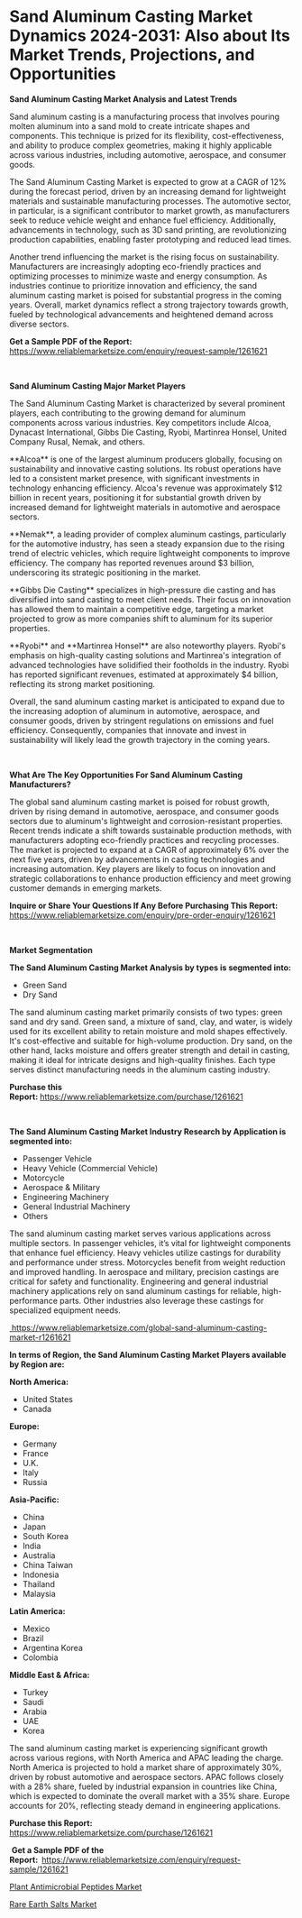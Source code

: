 <p><h1>Sand Aluminum Casting Market Dynamics 2024-2031: Also about Its Market Trends, Projections, and Opportunities</h1></p><p><strong>Sand Aluminum Casting Market Analysis and Latest Trends</strong></p>
<p><p>Sand aluminum casting is a manufacturing process that involves pouring molten aluminum into a sand mold to create intricate shapes and components. This technique is prized for its flexibility, cost-effectiveness, and ability to produce complex geometries, making it highly applicable across various industries, including automotive, aerospace, and consumer goods. </p><p>The Sand Aluminum Casting Market is expected to grow at a CAGR of 12% during the forecast period, driven by an increasing demand for lightweight materials and sustainable manufacturing processes. The automotive sector, in particular, is a significant contributor to market growth, as manufacturers seek to reduce vehicle weight and enhance fuel efficiency. Additionally, advancements in technology, such as 3D sand printing, are revolutionizing production capabilities, enabling faster prototyping and reduced lead times. </p><p>Another trend influencing the market is the rising focus on sustainability. Manufacturers are increasingly adopting eco-friendly practices and optimizing processes to minimize waste and energy consumption. As industries continue to prioritize innovation and efficiency, the sand aluminum casting market is poised for substantial progress in the coming years. Overall, market dynamics reflect a strong trajectory towards growth, fueled by technological advancements and heightened demand across diverse sectors.</p></p>
<p><strong>Get a Sample PDF of the Report:&nbsp;</strong> <a href="https://www.reliablemarketsize.com/enquiry/request-sample/1261621?utm_campaign=1131&utm_medium=2&utm_source=Github&utm_content=ia&utm_term=09112024&utm_id=sand-aluminum-casting">https://www.reliablemarketsize.com/enquiry/request-sample/1261621</a></p>
<p>&nbsp;</p>
<p><strong>Sand Aluminum Casting Major Market Players</strong></p>
<p><p>The Sand Aluminum Casting Market is characterized by several prominent players, each contributing to the growing demand for aluminum components across various industries. Key competitors include Alcoa, Dynacast International, Gibbs Die Casting, Ryobi, Martinrea Honsel, United Company Rusal, Nemak, and others.</p><p>**Alcoa** is one of the largest aluminum producers globally, focusing on sustainability and innovative casting solutions. Its robust operations have led to a consistent market presence, with significant investments in technology enhancing efficiency. Alcoa's revenue was approximately $12 billion in recent years, positioning it for substantial growth driven by increased demand for lightweight materials in automotive and aerospace sectors.</p><p>**Nemak**, a leading provider of complex aluminum castings, particularly for the automotive industry, has seen a steady expansion due to the rising trend of electric vehicles, which require lightweight components to improve efficiency. The company has reported revenues around $3 billion, underscoring its strategic positioning in the market.</p><p>**Gibbs Die Casting** specializes in high-pressure die casting and has diversified into sand casting to meet client needs. Their focus on innovation has allowed them to maintain a competitive edge, targeting a market projected to grow as more companies shift to aluminum for its superior properties.</p><p>**Ryobi** and **Martinrea Honsel** are also noteworthy players. Ryobi's emphasis on high-quality casting solutions and Martinrea's integration of advanced technologies have solidified their footholds in the industry. Ryobi has reported significant revenues, estimated at approximately $4 billion, reflecting its strong market positioning.</p><p>Overall, the sand aluminum casting market is anticipated to expand due to the increasing adoption of aluminum in automotive, aerospace, and consumer goods, driven by stringent regulations on emissions and fuel efficiency. Consequently, companies that innovate and invest in sustainability will likely lead the growth trajectory in the coming years.</p></p>
<p>&nbsp;</p>
<p><strong>What Are The Key Opportunities For Sand Aluminum Casting Manufacturers?</strong></p>
<p><p>The global sand aluminum casting market is poised for robust growth, driven by rising demand in automotive, aerospace, and consumer goods sectors due to aluminum's lightweight and corrosion-resistant properties. Recent trends indicate a shift towards sustainable production methods, with manufacturers adopting eco-friendly practices and recycling processes. The market is projected to expand at a CAGR of approximately 6% over the next five years, driven by advancements in casting technologies and increasing automation. Key players are likely to focus on innovation and strategic collaborations to enhance production efficiency and meet growing customer demands in emerging markets.</p></p>
<p><strong>Inquire or Share Your Questions If Any Before Purchasing This Report:</strong> <a href="https://www.reliablemarketsize.com/enquiry/pre-order-enquiry/1261621?utm_campaign=1131&utm_medium=2&utm_source=Github&utm_content=ia&utm_term=09112024&utm_id=sand-aluminum-casting">https://www.reliablemarketsize.com/enquiry/pre-order-enquiry/1261621</a></p>
<p>&nbsp;</p>
<p><strong>Market Segmentation</strong></p>
<p><strong>The Sand Aluminum Casting Market Analysis by types is segmented into:</strong></p>
<p><ul><li>Green Sand</li><li>Dry Sand</li></ul></p>
<p><p>The sand aluminum casting market primarily consists of two types: green sand and dry sand. Green sand, a mixture of sand, clay, and water, is widely used for its excellent ability to retain moisture and mold shapes effectively. It's cost-effective and suitable for high-volume production. Dry sand, on the other hand, lacks moisture and offers greater strength and detail in casting, making it ideal for intricate designs and high-quality finishes. Each type serves distinct manufacturing needs in the aluminum casting industry.</p></p>
<p><strong>Purchase this Report:&nbsp;</strong><a href="https://www.reliablemarketsize.com/purchase/1261621?utm_campaign=1131&utm_medium=2&utm_source=Github&utm_content=ia&utm_term=09112024&utm_id=sand-aluminum-casting">https://www.reliablemarketsize.com/purchase/1261621</a></p>
<p>&nbsp;</p>
<p><strong>The Sand Aluminum Casting Market Industry Research by Application is segmented into:</strong></p>
<p><ul><li>Passenger Vehicle</li><li>Heavy Vehicle (Commercial Vehicle)</li><li>Motorcycle</li><li>Aerospace & Military</li><li>Engineering Machinery</li><li>General Industrial Machinery</li><li>Others</li></ul></p>
<p><p>The sand aluminum casting market serves various applications across multiple sectors. In passenger vehicles, it’s vital for lightweight components that enhance fuel efficiency. Heavy vehicles utilize castings for durability and performance under stress. Motorcycles benefit from weight reduction and improved handling. In aerospace and military, precision castings are critical for safety and functionality. Engineering and general industrial machinery applications rely on sand aluminum castings for reliable, high-performance parts. Other industries also leverage these castings for specialized equipment needs.</p></p>
<p><a href="https://www.reliablemarketsize.com/global-sand-aluminum-casting-market-r1261621?utm_campaign=1131&utm_medium=2&utm_source=Github&utm_content=ia&utm_term=09112024&utm_id=sand-aluminum-casting">&nbsp;https://www.reliablemarketsize.com/global-sand-aluminum-casting-market-r1261621</a></p>
<p><strong>In terms of Region, the Sand Aluminum Casting Market Players available by Region are:</strong></p>
<p>
    <p> <strong> North America: </strong>
        <ul>
            <li>United States</li>
            <li>Canada</li>
        </ul>
        </p> 
    <p> <strong> Europe: </strong>
        <ul>
            <li>Germany</li>
            <li>France</li>
            <li>U.K.</li>
            <li>Italy</li>
            <li>Russia</li>
        </ul>
        </p> 
    <p> <strong> Asia-Pacific: </strong>
        <ul>
            <li>China</li>
            <li>Japan</li>
            <li>South Korea</li>
            <li>India</li>
            <li>Australia</li>
            <li>China Taiwan</li>
            <li>Indonesia</li>
            <li>Thailand</li>
            <li>Malaysia</li>
        </ul>
        </p> 
    <p> <strong> Latin America: </strong>
        <ul>
            <li>Mexico</li>
            <li>Brazil</li>
            <li>Argentina Korea</li>
            <li>Colombia</li>
        </ul>
        </p> 
    <p> <strong> Middle East & Africa: </strong>
        <ul>
            <li>Turkey</li>
            <li>Saudi</li>
            <li>Arabia</li>
            <li>UAE</li>
            <li>Korea</li>
        </ul>
    </p>
    </p>
<p><p>The sand aluminum casting market is experiencing significant growth across various regions, with North America and APAC leading the charge. North America is projected to hold a market share of approximately 30%, driven by robust automotive and aerospace sectors. APAC follows closely with a 28% share, fueled by industrial expansion in countries like China, which is expected to dominate the overall market with a 35% share. Europe accounts for 20%, reflecting steady demand in engineering applications.</p></p>
<p><strong>Purchase this Report: </strong><a href="https://www.reliablemarketsize.com/purchase/1261621?utm_campaign=1131&utm_medium=2&utm_source=Github&utm_content=ia&utm_term=09112024&utm_id=sand-aluminum-casting">https://www.reliablemarketsize.com/purchase/1261621</a></p>
<p>&nbsp;<strong>Get a Sample PDF of the Report:&nbsp;&nbsp;</strong><a href="https://www.reliablemarketsize.com/enquiry/request-sample/1261621?utm_campaign=1131&utm_medium=2&utm_source=Github&utm_content=ia&utm_term=09112024&utm_id=sand-aluminum-casting">https://www.reliablemarketsize.com/enquiry/request-sample/1261621</a></p>
<p><strong></strong></p>
<p><p><a href="https://github.com/CliffMedina6/Market-Research-Report-List-7/blob/main/plant-antimicrobial-peptides-market.md?utm_campaign=1131&utm_medium=2&utm_source=Github&utm_content=ia&utm_term=09112024&utm_id=sand-aluminum-casting">Plant Antimicrobial Peptides Market</a></p><p><a href="https://github.com/simaoav1leveto/Market-Research-Report-List-1/blob/main/rare-earth-salts-market.md?utm_campaign=1131&utm_medium=2&utm_source=Github&utm_content=ia&utm_term=09112024&utm_id=sand-aluminum-casting">Rare Earth Salts Market</a></p></p>